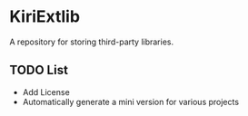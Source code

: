 # KiriExtlib

A repository for storing third-party libraries.

## TODO List
- Add License
- Automatically generate a mini version for various projects
